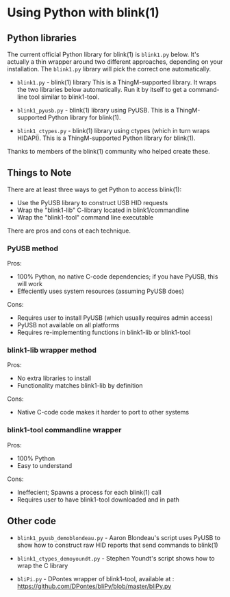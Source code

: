 Using Python with blink(1)
===========================

Python libraries
----------------

The current official Python library for blink(1) is `blink1.py` below. It's actually a thin wrapper around two different approaches, depending on your installation.  The `blink1.py` library will pick the correct one automatically.

- `blink1.py` - blink(1) library
This is a ThingM-supported library. It wraps the two libraries below automatically.
Run it by itself to get a command-line tool similar to blink1-tool.

- `blink1_pyusb.py` - blink(1) library using PyUSB.
This is a ThingM-supported Python library for blink(1).

- `blink1_ctypes.py` - blink(1) library using ctypes (which in turn wraps HIDAPI).
This is a ThingM-supported Python library for blink(1).


Thanks to members of the blink(1) community who helped create these.


## Things to Note ##

There are at least three ways to get Python to access blink(1): 

- Use the PyUSB library to construct USB HID requests
- Wrap the "blink1-lib" C-library located in blink1/commandline
- Wrap the "blink1-tool" command line executable

There are pros and cons ot each technique.

### PyUSB method ###

Pros:
- 100% Python, no native C-code dependencies; if you have PyUSB, this will work
- Effeciently uses system resources (assuming PyUSB does)

Cons:
- Requires user to install PyUSB (which usually requires admin access)
- PyUSB not available on all platforms 
- Requires re-implementing functions in blink1-lib or blink1-tool 

### blink1-lib wrapper method ###

Pros:
- No extra libraries to install
- Functionality matches blink1-lib by definition

Cons:
- Native C-code code makes it harder to port to other systems

### blink1-tool commandline wrapper ###

Pros:
- 100% Python
- Easy to understand

Cons:
- Ineffecient; Spawns a process for each blink(1) call
- Requires user to have blink1-tool downloaded and in path



Other code
----------
- `blink1_pyusb_demoblondeau.py` - Aaron Blondeau's script uses PyUSB to show how to construct raw HID reports that send commands to blink(1)

- `blink1_ctypes_demoyoundt.py`  - Stephen Youndt's script shows how to wrap the C library

- `bliPi.py` - DPontes wrapper of blink1-tool, available at : https://github.com/DPontes/bliPy/blob/master/bliPy.py


